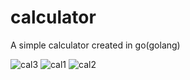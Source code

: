 # calculator
A simple calculator created in go(golang)

![cal3](https://user-images.githubusercontent.com/25477729/101270131-7a275a00-3776-11eb-991d-2962e28914f3.PNG)
![cal1](https://user-images.githubusercontent.com/25477729/101270133-7b588700-3776-11eb-9d25-e532d7309820.PNG)
![cal2](https://user-images.githubusercontent.com/25477729/101270134-7b588700-3776-11eb-9953-47faeb281a97.PNG)

